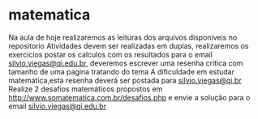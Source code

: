 # matematica
Na aula de hoje realizaremos as leituras dos arquivos disponiveis no repositorio Atividades devem ser realizadas em duplas, realizaremos os exercicios postar os calculos com os resultados para o email silvio.viegas@qi.edu.br, deveremos escrever uma resenha critica com tamanho de uma pagina tratando do tema A dificuldade em estudar matemática,esta resenha deverá ser postada para silvio.viegas@qi.br
Realize 2 desafios matemáticos propostos em http://www.somatematica.com.br/desafios.php e envie a solução para o email silvio.viegas@qi.edu.br
